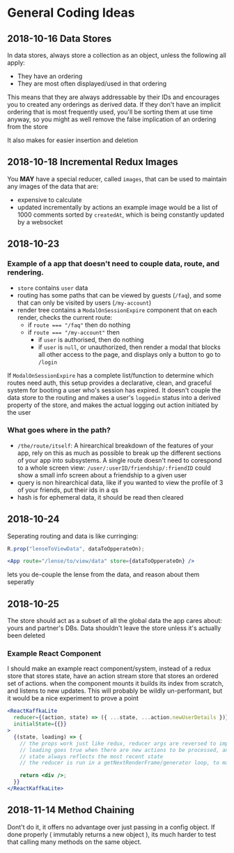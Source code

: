 # General Coding Ideas

## 2018-10-16 Data Stores

In data stores, always store a collection as an object, unless the following all apply:

- They have an ordering
- They are most often displayed/used in that ordering

This means that they are always addressable by their IDs and encourages you to created any orderings as derived data.
If they don't have an implicit ordering that is most frequently used, you'll be sorting them at use time anyway, so you might as well remove the false implication of an ordering from the store

It also makes for easier insertion and deletion

## 2018-10-18 Incremental Redux Images

You **MAY** have a special reducer, called `images`, that can be used to maintain any images of the data that are:

- expensive to calculate
- updated incrementally by actions
  an example image would be a list of 1000 comments sorted by `createdAt`, which is being constantly updated by a websocket

## 2018-10-23

### Example of a app that doesn't need to couple data, route, and rendering.

- `store` contains `user` data
- routing has some paths that can be viewed by guests (`/faq`), and some that can only be visited by users (`/my-account`)
- render tree contains a `ModalOnSessionExpire` component that on each render, checks the current route:
  - if `route === "/faq"` then do nothing
  - if `route === "/my-account"` then
    - if `user` is authorised, then do nothing
    - if `user` is `null`, or unauthorized, then render a modal that blocks all other access to the page, and displays only a button to go to `/login`

If `ModalOnSessionExpire` has a complete list/function to determine which routes need auth, this setup provides a declarative, clean, and graceful system for booting a user who's session has expired. It doesn't couple the data store to the routing and makes a user's `loggedin` status into a derived property of the store, and makes the actual logging out action initiated by the user

### What goes where in the path?

- `/the/route/itself`: A hirearchical breakdown of the features of your app, rely on this as much as possible to break up the different sections of your app into subsystems. A single route doesn't need to corespond to a whole screen view: `/user/:userID/friendship/:friendID` could show a small info screen about a friendship to a given user
- query is non hirearchical data, like if you wanted to view the profile of 3 of your friends, put their ids in a qs
- hash is for ephemeral data, it should be read then cleared

## 2018-10-24

Seperating routing and data is like curringing:

```js
R.prop("lenseToViewData", dataToOpperateOn);
```

```jsx
<App route="/lense/to/view/data" store={dataToOpperateOn} />
```

lets you de-couple the lense from the data, and reason about them seperatly

## 2018-10-25

The store should act as a subset of all the global data the app cares about: yours and partner's DBs. Data shouldn't leave the store unless it's actually been deleted

### Example React Component

I should make an example react component/system, instead of a redux store that stores state, have an action stream store that stores an ordered set of actions. when the component mounts it builds its index from scratch, and listens to new updates. This will probably be wildly un-performant, but it would be a nice experiment to prove a point

```jsx
<ReactKaffkaLite
  reducer={(action, state) => ({ ...state, ...action.newUserDetails })}
  initialState={{}}
>
  {(state, loading) => {
    // the props work just like redux, reducer args are reversed to improve curry-ability
    // loading goes true when there are new actions to be processed, and false when they're done
    // state always reflects the most recent state
    // the reducer is run in a getNextRenderFrame/generator loop, to maintain interactivity between updates

    return <div />;
  }}
</ReactKaffkaLite>
```

## 2018-11-14 Method Chaining

Dont't do it, it offers no advantage over just passing in a config object.
If done properly ( immutably returns a new object ), its much harder to test that calling many methods on the same object.
